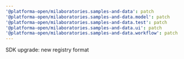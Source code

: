 ```yaml
---
'@platforma-open/milaboratories.samples-and-data': patch
'@platforma-open/milaboratories.samples-and-data.model': patch
'@platforma-open/milaboratories.samples-and-data.test': patch
'@platforma-open/milaboratories.samples-and-data.ui': patch
'@platforma-open/milaboratories.samples-and-data.workflow': patch
---
```


SDK upgrade: new registry format
